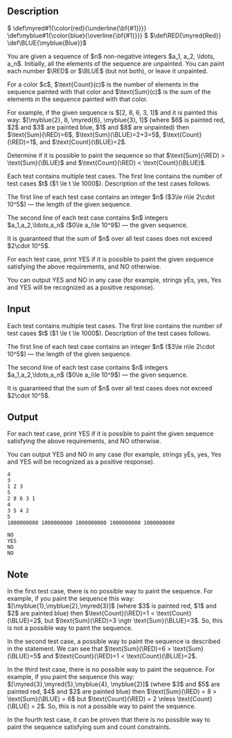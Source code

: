 ## Description

<div><p>$ \def\myred#1{\color{red}{\underline{\bf{#1}}}} \def\myblue#1{\color{blue}{\overline{\bf{#1}}}} $ $\def\RED{\myred{Red}} \def\BLUE{\myblue{Blue}}$</p><p>You are given a sequence of $n$ non-negative integers $a_1, a_2, \ldots, a_n$. Initially, all the elements of the sequence are unpainted. You can paint each number $\RED$ or $\BLUE$ (but not both), or <span class="tex-font-style-bf">leave it unpainted</span>. </p><p>For a color $c$, $\text{Count}(c)$ is the number of elements in the sequence painted with that color and $\text{Sum}(c)$ is the sum of the elements in the sequence painted with that color.</p><p>For example, if the given sequence is $[2, 8, 6, 3, 1]$ and it is painted this way: $[\myblue{2}, 8, \myred{6}, \myblue{3}, 1]$ (where $6$ is painted red, $2$ and $3$ are painted blue, $1$ and $8$ are unpainted) then $\text{Sum}(\RED)=6$, $\text{Sum}(\BLUE)=2+3=5$, $\text{Count}(\RED)=1$, and $\text{Count}(\BLUE)=2$.</p><p>Determine if it is possible to paint the sequence so that $\text{Sum}(\RED) &gt; \text{Sum}(\BLUE)$ and $\text{Count}(\RED) &lt; \text{Count}(\BLUE)$.</p></div><div class="input-specification"><p>Each test contains multiple test cases. The first line contains the number of test cases $t$ ($1 \le t \le 1000$). Description of the test cases follows.</p><p>The first line of each test case contains an integer $n$ ($3\le n\le 2\cdot 10^5$)&nbsp;— the length of the given sequence. </p><p>The second line of each test case contains $n$ integers $a_1,a_2,\ldots,a_n$ ($0\le a_i\le 10^9$)&nbsp;— the given sequence.</p><p>It is guaranteed that the sum of $n$ over all test cases does not exceed $2\cdot 10^5$.</p></div><div class="output-specification"><p>For each test case, print <span class="tex-font-style-tt">YES</span> if it is possible to paint the given sequence satisfying the above requirements, and <span class="tex-font-style-tt">NO</span> otherwise.</p><p>You can output <span class="tex-font-style-tt">YES</span> and <span class="tex-font-style-tt">NO</span> in any case (for example, strings <span class="tex-font-style-tt">yEs</span>, <span class="tex-font-style-tt">yes</span>, <span class="tex-font-style-tt">Yes</span> and <span class="tex-font-style-tt">YES</span> will be recognized as a positive response).</p></div>

## Input

<p>Each test contains multiple test cases. The first line contains the number of test cases $t$ ($1 \le t \le 1000$). Description of the test cases follows.</p><p>The first line of each test case contains an integer $n$ ($3\le n\le 2\cdot 10^5$)&nbsp;— the length of the given sequence. </p><p>The second line of each test case contains $n$ integers $a_1,a_2,\ldots,a_n$ ($0\le a_i\le 10^9$)&nbsp;— the given sequence.</p><p>It is guaranteed that the sum of $n$ over all test cases does not exceed $2\cdot 10^5$.</p>

## Output

<p>For each test case, print <span class="tex-font-style-tt">YES</span> if it is possible to paint the given sequence satisfying the above requirements, and <span class="tex-font-style-tt">NO</span> otherwise.</p><p>You can output <span class="tex-font-style-tt">YES</span> and <span class="tex-font-style-tt">NO</span> in any case (for example, strings <span class="tex-font-style-tt">yEs</span>, <span class="tex-font-style-tt">yes</span>, <span class="tex-font-style-tt">Yes</span> and <span class="tex-font-style-tt">YES</span> will be recognized as a positive response).</p>





```input1
4
3
1 2 3
5
2 8 6 3 1
4
3 5 4 2
5
1000000000 1000000000 1000000000 1000000000 1000000000
```




```output1
NO
YES
NO
NO
```



## Note

<p>In the first test case, there is no possible way to paint the sequence. For example, if you paint the sequence this way: $[\myblue{1},\myblue{2},\myred{3}]$ (where $3$ is painted red, $1$ and $2$ are painted blue) then $\text{Count}(\RED)=1 &lt; \text{Count}(\BLUE)=2$, but $\text{Sum}(\RED)=3 \ngtr \text{Sum}(\BLUE)=3$. So, this is not a possible way to paint the sequence.</p><p>In the second test case, a possible way to paint the sequence is described in the statement. We can see that $\text{Sum}(\RED)=6 &gt; \text{Sum}(\BLUE)=5$ and $\text{Count}(\RED)=1 &lt; \text{Count}(\BLUE)=2$.</p><p>In the third test case, there is no possible way to paint the sequence. For example, if you paint the sequence this way: $[\myred{3},\myred{5},\myblue{4}, \myblue{2}]$ (where $3$ and $5$ are painted red, $4$ and $2$ are painted blue) then $\text{Sum}(\RED) = 8 &gt; \text{Sum}(\BLUE) = 6$ but $\text{Count}(\RED) = 2 \nless \text{Count}(\BLUE) = 2$. So, this is not a possible way to paint the sequence.</p><p>In the fourth test case, it can be proven that there is no possible way to paint the sequence satisfying sum and count constraints.</p>
